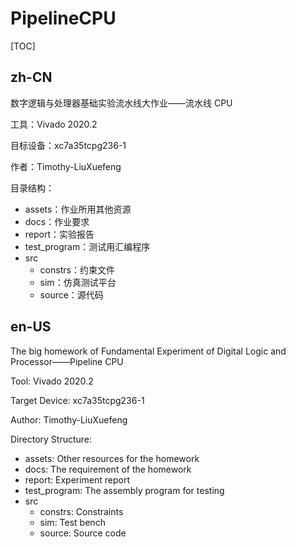 # PipelineCPU

[TOC]

## zh-CN

数字逻辑与处理器基础实验流水线大作业——流水线 CPU  

工具：Vivado 2020.2  

目标设备：xc7a35tcpg236-1  

作者：Timothy-LiuXuefeng  

目录结构：  

+ assets：作业所用其他资源  
+ docs：作业要求  
+ report：实验报告  
+ test_program：测试用汇编程序  
+ src  
  + constrs：约束文件    
  + sim：仿真测试平台  
  + source：源代码  

## en-US

The big homework of Fundamental Experiment of Digital Logic and Processor——Pipeline CPU  

Tool: Vivado 2020.2  

Target Device: xc7a35tcpg236-1  

Author: Timothy-LiuXuefeng  

Directory Structure:  

+ assets: Other resources for the homework  
+ docs: The requirement of the homework  
+ report: Experiment report
+ test_program: The assembly program for testing  
+ src  
  + constrs: Constraints  
  + sim: Test bench  
  + source: Source code  

